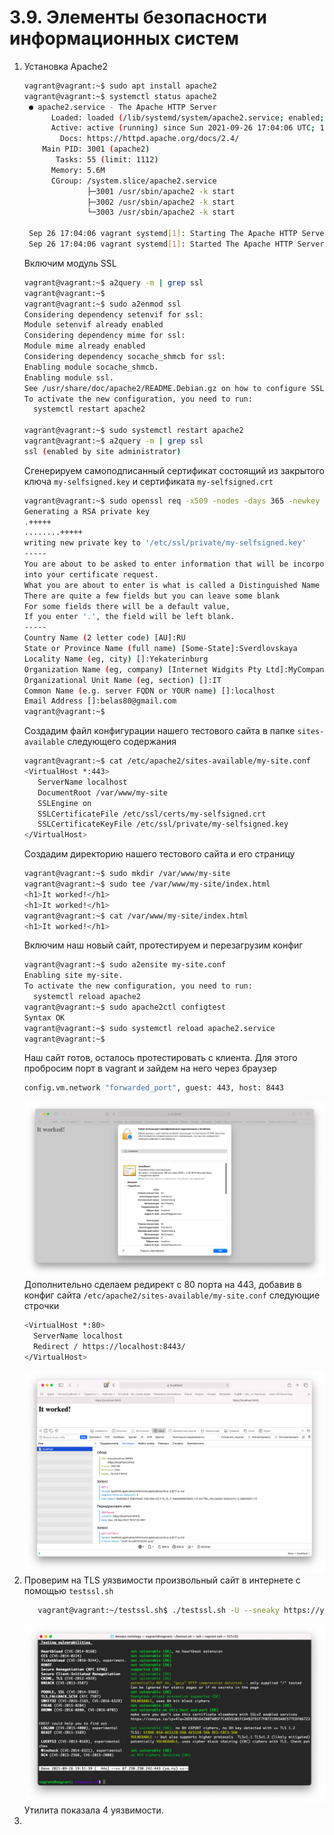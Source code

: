 # 3.9. Элементы безопасности информационных систем  
1. Установка Apache2
   ```bash
   vagrant@vagrant:~$ sudo apt install apache2
   vagrant@vagrant:~$ systemctl status apache2
    ● apache2.service - The Apache HTTP Server
         Loaded: loaded (/lib/systemd/system/apache2.service; enabled; vendor preset: enabled)
         Active: active (running) since Sun 2021-09-26 17:04:06 UTC; 1min 1s ago
           Docs: https://httpd.apache.org/docs/2.4/
       Main PID: 3001 (apache2)
          Tasks: 55 (limit: 1112)
         Memory: 5.6M
         CGroup: /system.slice/apache2.service
                 ├─3001 /usr/sbin/apache2 -k start
                 ├─3002 /usr/sbin/apache2 -k start
                 └─3003 /usr/sbin/apache2 -k start
    
    Sep 26 17:04:06 vagrant systemd[1]: Starting The Apache HTTP Server...
    Sep 26 17:04:06 vagrant systemd[1]: Started The Apache HTTP Server.
   ```
   Включим модуль SSL
   ```bash
   vagrant@vagrant:~$ a2query -m | grep ssl
   vagrant@vagrant:~$ 
   vagrant@vagrant:~$ sudo a2enmod ssl 
   Considering dependency setenvif for ssl:
   Module setenvif already enabled
   Considering dependency mime for ssl:
   Module mime already enabled
   Considering dependency socache_shmcb for ssl:
   Enabling module socache_shmcb.
   Enabling module ssl.
   See /usr/share/doc/apache2/README.Debian.gz on how to configure SSL and create self-signed certificates.
   To activate the new configuration, you need to run:
     systemctl restart apache2
   
   vagrant@vagrant:~$ sudo systemctl restart apache2
   vagrant@vagrant:~$ a2query -m | grep ssl
   ssl (enabled by site administrator)
   ```
   Сгенерируем самоподписанный сертификат состоящий из закрытого ключа `my-selfsigned.key` и сертификата `my-selfsigned.crt`
   ```bash
   vagrant@vagrant:~$ sudo openssl req -x509 -nodes -days 365 -newkey rsa:2048 -keyout /etc/ssl/private/my-selfsigned.key -out /etc/ssl/certs/my-selfsigned.crt
   Generating a RSA private key
   .+++++
   ........+++++
   writing new private key to '/etc/ssl/private/my-selfsigned.key'
   -----
   You are about to be asked to enter information that will be incorporated
   into your certificate request.
   What you are about to enter is what is called a Distinguished Name or a DN.
   There are quite a few fields but you can leave some blank
   For some fields there will be a default value,
   If you enter '.', the field will be left blank.
   -----
   Country Name (2 letter code) [AU]:RU
   State or Province Name (full name) [Some-State]:Sverdlovskaya
   Locality Name (eg, city) []:Yekaterinburg
   Organization Name (eg, company) [Internet Widgits Pty Ltd]:MyCompany
   Organizational Unit Name (eg, section) []:IT
   Common Name (e.g. server FQDN or YOUR name) []:localhost
   Email Address []:belas80@gmail.com
   vagrant@vagrant:~$ 
   ```
   Создадим файл конфигурации нашего тестового сайта в папке `sites-available` следующего содержания
   ```bash
   vagrant@vagrant:~$ cat /etc/apache2/sites-available/my-site.conf 
   <VirtualHost *:443>
      ServerName localhost
      DocumentRoot /var/www/my-site
      SSLEngine on
      SSLCertificateFile /etc/ssl/certs/my-selfsigned.crt
      SSLCertificateKeyFile /etc/ssl/private/my-selfsigned.key
   </VirtualHost>
   ```
   Создадим директорию нашего тестового сайта и его страницу
   ```bash
   vagrant@vagrant:~$ sudo mkdir /var/www/my-site
   vagrant@vagrant:~$ sudo tee /var/www/my-site/index.html
   <h1>It worked!</h1>
   <h1>It worked!</h1>
   vagrant@vagrant:~$ cat /var/www/my-site/index.html 
   <h1>It worked!</h1>
   ```
   Включим наш новый сайт, протестируем и перезагрузим конфиг
   ```bash
   vagrant@vagrant:~$ sudo a2ensite my-site.conf 
   Enabling site my-site.
   To activate the new configuration, you need to run:
     systemctl reload apache2
   vagrant@vagrant:~$ sudo apache2ctl configtest 
   Syntax OK
   vagrant@vagrant:~$ sudo systemctl reload apache2.service 
   vagrant@vagrant:~$ 
   ```
   Наш сайт готов, осталось протестировать с клиента. Для этого пробросим порт в vagrant и зайдем на него через браузер
   ```bash
   config.vm.network "forwarded_port", guest: 443, host: 8443
   ```
   ![](img/https.png)
   Дополнительно сделаем редирект с 80 порта на 443, добавив в конфиг сайта `/etc/apache2/sites-available/my-site.conf` следующие строчки
   ```bash
   <VirtualHost *:80>
     ServerName localhost
     Redirect / https://localhost:8443/
   </VirtualHost>
   ```
   ![](img/redirect.png)
2. Проверим на TLS уязвимости произвольный сайт в интернете с помощью `testssl.sh`
   ```bash
      vagrant@vagrant:~/testssl.sh$ ./testssl.sh -U --sneaky https://ya.ru      
   ```
   ![](img/testssl.png)
   Утилита показала 4 уязвимости.
3. 